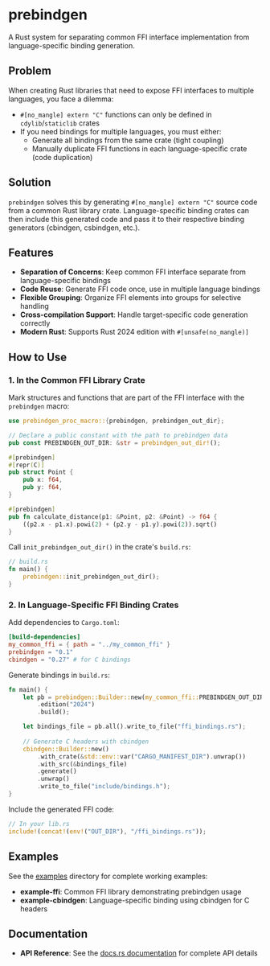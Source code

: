 # prebindgen

A Rust system for separating common FFI interface implementation from language-specific binding generation.

## Problem

When creating Rust libraries that need to expose FFI interfaces to multiple languages, you face a dilemma:

- `#[no_mangle] extern "C"` functions can only be defined in `cdylib`/`staticlib` crates
- If you need bindings for multiple languages, you must either:
  - Generate all bindings from the same crate (tight coupling)
  - Manually duplicate FFI functions in each language-specific crate (code duplication)

## Solution

`prebindgen` solves this by generating `#[no_mangle] extern "C"` source code from a common Rust library crate. Language-specific binding crates can then include this generated code and pass it to their respective binding generators (cbindgen, csbindgen, etc.).

## Features

- **Separation of Concerns**: Keep common FFI interface separate from language-specific bindings
- **Code Reuse**: Generate FFI code once, use in multiple language bindings
- **Flexible Grouping**: Organize FFI elements into groups for selective handling
- **Cross-compilation Support**: Handle target-specific code generation correctly
- **Modern Rust**: Supports Rust 2024 edition with `#[unsafe(no_mangle)]`

## How to Use

### 1. In the Common FFI Library Crate

Mark structures and functions that are part of the FFI interface with the `prebindgen` macro:

```rust
use prebindgen_proc_macro::{prebindgen, prebindgen_out_dir};

// Declare a public constant with the path to prebindgen data
pub const PREBINDGEN_OUT_DIR: &str = prebindgen_out_dir!();

#[prebindgen]
#[repr(C)]
pub struct Point {
    pub x: f64,
    pub y: f64,
}

#[prebindgen]
pub fn calculate_distance(p1: &Point, p2: &Point) -> f64 {
    ((p2.x - p1.x).powi(2) + (p2.y - p1.y).powi(2)).sqrt()
}
```

Call `init_prebindgen_out_dir()` in the crate's `build.rs`:

```rust
// build.rs
fn main() {
    prebindgen::init_prebindgen_out_dir();
}
```

### 2. In Language-Specific FFI Binding Crates

Add dependencies to `Cargo.toml`:

```toml
[build-dependencies]
my_common_ffi = { path = "../my_common_ffi" }
prebindgen = "0.1"
cbindgen = "0.27" # for C bindings
```

Generate bindings in `build.rs`:

```rust
fn main() {
    let pb = prebindgen::Builder::new(my_common_ffi::PREBINDGEN_OUT_DIR)
        .edition("2024")
        .build();

    let bindings_file = pb.all().write_to_file("ffi_bindings.rs");
    
    // Generate C headers with cbindgen
    cbindgen::Builder::new()
        .with_crate(&std::env::var("CARGO_MANIFEST_DIR").unwrap())
        .with_src(&bindings_file)
        .generate()
        .unwrap()
        .write_to_file("include/bindings.h");
}
```

Include the generated FFI code:

```rust
// In your lib.rs
include!(concat!(env!("OUT_DIR"), "/ffi_bindings.rs"));
```

## Examples

See the [examples](examples/) directory for complete working examples:

- **example-ffi**: Common FFI library demonstrating prebindgen usage
- **example-cbindgen**: Language-specific binding using cbindgen for C headers

## Documentation

- **API Reference**: See the [docs.rs documentation](https://docs.rs/prebindgen) for complete API details